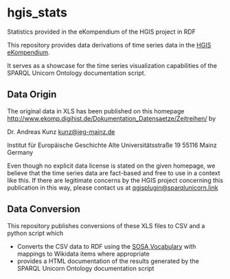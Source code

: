 # hgis_stats

Statistics provided in the eKompendium of the HGIS project in RDF

This repository provides data derivations of time series data in the [HGIS eKompendium](http://www.ekomp.digihist.de/Dokumentation_Datensaetze/Zeitreihen/).

It serves as a showcase for the time series visualization capabilities of the SPARQL Unicorn Ontology documentation script.

## Data Origin   
 
The original data in XLS has been published on this homepage http://www.ekomp.digihist.de/Dokumentation_Datensaetze/Zeitreihen/ by

Dr. Andreas Kunz 
kunz@ieg-mainz.de
 
Institut für Europäische Geschichte
Alte Universitätsstraße 19
55116 Mainz
Germany

Even though no explicit data license is stated on the given homepage, we believe that the time series data are fact-based and free to use in a context like this.
If there are legitimate concerns by the HGIS project concerning this publication in this way, please contact us at qgisplugin@sparqlunicorn.link 

## Data Conversion

This repository publishes conversions of these XLS files to CSV and a python script which

* Converts the CSV data to RDF using the [SOSA Vocabulary](https://www.w3.org/TR/vocab-ssn/) with mappings to Wikidata items where appropriate
* provides a HTML documentation of the results generated by the SPARQL Unicorn Ontology documentation script


